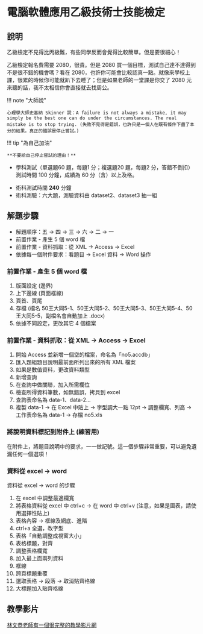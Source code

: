 # 電腦軟體應用乙級技術士技能檢定

## 說明

乙級檢定不見得比丙級難，有些同學反而會覺得比較簡單。但是要很細心！

乙級檢定報名費需要 2080，很貴。但是 2080 買一個目標，測試自己達不達得到不是很不錯的機會嗎？看在 2080，也許你可能會比較認真一點。就像來學校上課，很累的時候你可能就趴下去睡了；但是如果老師的一堂課是你交了 2080 元來聽的話，我不太相信你會直接就去找周公。

!!! note "大師說"

    心理學大師史基納 Skinner 說：A failure is not always a mistake, it may simply be the best one can do under the circumstances. The real mistake is to stop trying. (失敗不見得是錯誤，也許只是一個人在既有條件下盡了本分的結果。真正的錯誤是停止嘗試。)


!!! tip "為自己加油"
    
    **不要給自己停止嘗試的理由！**

- 學科測試（單選題60 題，每題1 分；複選題20 題，每題2 分，答錯不倒扣）測試時間 100 分鐘，成績為 60 分（含）以上及格。
<!-- - 共同科目 16 題(20 分)、資訊共同科目 12 題(15 分) -->
- 術科測試時間 **240** 分鐘
- 術科測驗：六大題，測驗資料由 dataset2、dataset3 抽一組

## 解題步驟

- 解題順序：五 → 四 → 三 → 六 → 二 → 一
- 前置作業 - 產生 5 個 word 檔
- 前置作業 - 資料抓取：從 XML → Access → Excel
- 依據每一個附件要求：看題目 → Excel 資料 → Word 操作

### 前置作業 - 產生 5 個 word 檔

1. 版面設定 (邊界)
1. 上下邊線 (頁面框線)
1. 頁首、頁尾
1. 存檔 (檔名 50王大同5-1、50王大同5-2、50王大同5-3、50王大同5-4、50王大同5-5，副檔名會自動加上 .docx)
1. 依據不同設定，更改其它 4 個檔案

### 前置作業 - 資料抓取：從 XML → Access → Excel

1. 開始 Access 並新增一個空的檔案，命名為「no5.accdb」
1. 匯入題組題目說明最前面所列出來的所有 XML 檔案
1. 如果是數值資料，更改資料類型
1. 新增查詢
1. 在查詢中做關聯，加入所需欄位
1. 檢查所得資料筆數，如無錯誤，拷貝到 excel
1. 查詢表命名為 data-1、data-2...
1. 複製 data-1 → 在 Excel 中貼上 → 字型調大一點 12pt → 調整欄寬、列高 → 工作表命名為 data-1 → 存檔 no5.xls

### 將說明資料標記到附件上 (練習用)

在附件上，將題目說明中的要求，一一做記號。這一個步驟非常重要，可以避免遺漏任何一個選項！

### 資料從 excel → word

資料從 excel → word 的步驟

1. 在 excel 中調整最適欄寬
1. 將表格資料從 excel 中 ctrl+c → 在 word 中 ctrl+v (注意，如果是圖表，請使用選擇性貼上)
1. 表格內容 → 框線及網底、進階
1. ctrl+a 全選，改字型
1. 表格「自動調整成視窗大小」
1. 表格標題，對齊
1. 調整表格欄寬
1. 加入最上面兩列資料
1. 框線
1. 跨頁標題重覆
1. 選取表格 → 段落 → 取消貼齊格線
1. 大標題加入貼齊格線

## 教學影片

[林文恭老師有一個很完整的教學影片網](https://gogo123.com.tw/109%e5%b9%b4%e6%96%b0%e9%9b%bb%e8%85%a6%e8%bb%9f%e9%ab%94%e6%87%89%e7%94%a8%e4%b9%99%e7%b4%9a/)
